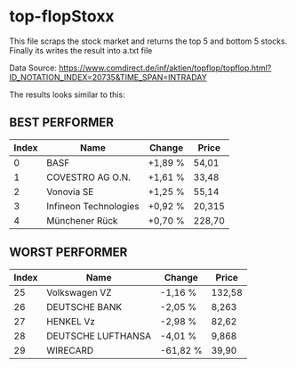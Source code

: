 # top-flopStoxx
This file scraps the stock market and returns the top 5 and bottom 5 stocks.
Finally its writes the result into a.txt file

Data Source:
https://www.comdirect.de/inf/aktien/topflop/topflop.html?ID_NOTATION_INDEX=20735&TIME_SPAN=INTRADAY


The results looks similar to this:


## BEST PERFORMER

Index | Name | Change | Price 
------------ | -------------|-------------|-------------
|0|                        BASF|   +1,89 %|     54,01
|1|            COVESTRO AG O.N.|   +1,61 %|     33,48
|2|                  Vonovia SE|   +1,25 %|     55,14
|3|       Infineon Technologies|   +0,92 %|    20,315
|4|              Münchener Rück|   +0,70 %|    228,70

## WORST PERFORMER


Index | Name | Change | Price 
------------ | -------------|-------------|-------------
|25|               Volkswagen VZ|   -1,16 %|    132,58
|26|               DEUTSCHE BANK|   -2,05 %|     8,263
|27|                   HENKEL Vz|   -2,98 %|     82,62
|28|          DEUTSCHE LUFTHANSA|   -4,01 %|     9,868
|29|                    WIRECARD|  -61,82 %|     39,90
